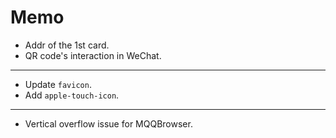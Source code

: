 # Memo

- Addr of the 1st card.
- QR code's interaction in WeChat.

* * *

- Update `favicon`.
- Add `apple-touch-icon`.

* * *

- Vertical overflow issue for MQQBrowser.